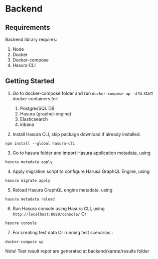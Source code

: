 # Backend

## Requirements

Backend library requires:

1. Node
2. Docker
3. Docker-compose
4. Hasura CLI

## Getting Started

1. Go to docker-compose folder and run `docker-compose up -d` to start docker containers for:

   1. PostgresSQL DB
   2. Hasura (graphql-engine)
   3. Elasticsearch
   4. kibana

2. Install Hasura CLI, skip package download if already installed.

```shell
npm install --global hasura-cli
```

3.  Go to hasura folder and import Hasura application metadata, using

```shell
hasura metadata apply
```

4. Apply migration script to configure Harusa GraphQL Engine, using

```shell
hasura migrate apply
```

5. Reload Hasura GraphQL engine metadata, using

```shell
hasura metadata reload
```

6. Run Hasura console using Hasura CLI, using `http://localhost:8080/console/` Or

```shell
hasura console
```

7. For creating test data Or running test scenarios :

```shell
docker-compose up
```

Note! Test result repot are generated at backend/karate/results folder
